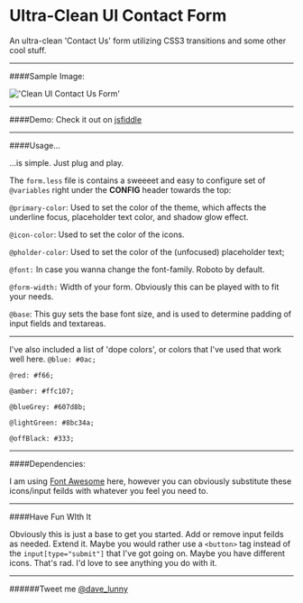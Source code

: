 Ultra-Clean UI Contact Form
==================

An ultra-clean 'Contact Us' form utilizing CSS3 transitions and some other cool stuff.

---
####Sample Image:

!['Clean UI Contact Us Form'](https://s3.amazonaws.com/uploads.hipchat.com/108401/799964/JHCHQdkL3TlbOii/Screen%20Shot%202014-09-14%20at%206.34.11%20PM.png "Clean UI Contact Us Form")

---
####Demo:
Check it out on [jsfiddle](http://jsfiddle.net/c5gv1cxx/)

---

####Usage...

...is simple. Just plug and play. 

The ```form.less``` file is contains a sweeeet and easy to configure set of ```@variables``` right under the **CONFIG** header towards the top:

```@primary-color```: Used to set the color of the theme, which affects the underline focus, placeholder text color, and shadow glow effect.

```@icon-color```: Used to set the color of the icons.

```@pholder-color```: Used to set the color of the (unfocused) placeholder text;

```@font:``` In case you wanna change the font-family. Roboto by default.

```@form-width:```  Width of your form. Obviously this can be played with to fit your needs.

```@base```: This guy sets the base font size, and is used to determine padding of input fields and textareas.
	
------

I've also included a list of 'dope colors', or colors that I've used that work well here.
```@blue: #0ac;```

```@red: #f66;```

```@amber: #ffc107;```

```@blueGrey: #607d8b;```

```@lightGreen: #8bc34a;``` 

```@offBlack: #333;```

---
####Dependencies:

I am using [Font Awesome](http://fortawesome.github.io/Font-Awesome/) here, however you can obviously substitute these icons/input feilds with whatever you feel you need to.

---
####Have Fun WIth It

Obviously this is just a base to get you started. Add or remove input feilds as needed. Extend it. Maybe you would rather use a ```<button>``` tag instead of the ```input[type="submit"]``` that I've got going on. Maybe you have different icons. That's rad. I'd love to see anything you do with it.

---

######Tweet me [@dave\_lunny](https://twitter.com/dave_lunny)